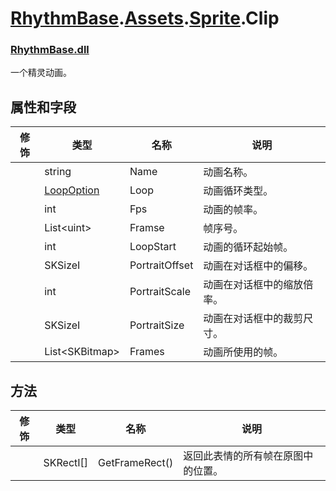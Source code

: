 # [RhythmBase](../namespaces.md).[Assets](../namespace/Assets.md).[Sprite](../class/Sprite.md).Clip
### [RhythmBase.dll](../assembly/RhythmBase.md)
一个精灵动画。

## 属性和字段

修饰 | 类型 | 名称 | 说明
-|-|-|-
| | string | Name | 动画名称。
| | [LoopOption](../enum/Assets.LoopOption.md) | Loop | 动画循环类型。
| | int | Fps | 动画的帧率。
| | List\<uint\> | Framse | 帧序号。
| | int | LoopStart | 动画的循环起始帧。
| | SKSizeI | PortraitOffset | 动画在对话框中的偏移。
| | int | PortraitScale | 动画在对话框中的缩放倍率。
| | SKSizeI | PortraitSize | 动画在对话框中的裁剪尺寸。
| | List\<SKBitmap\> | Frames | 动画所使用的帧。  

## 方法

修饰 | 类型 | 名称 | 说明
-|-|-|-
| | SKRectI[] | GetFrameRect() | 返回此表情的所有帧在原图中的位置。